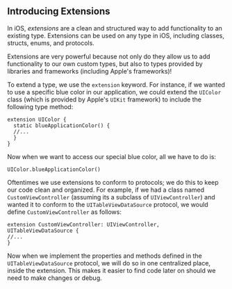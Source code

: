 ## Introducing Extensions

In iOS, *extensions* are a clean and structured way to add functionality to an existing type. Extensions can be used on any type in iOS, including classes, structs, enums, and protocols.

Extensions are very powerful because not only do they allow us to add functionality to our own custom types, but also to types provided by libraries and frameworks (including Apple's frameworks)!

To extend a type, we use the `extension` keyword. For instance, if we wanted to use a specific blue color in our application, we could extend the `UIColor` class (which is provided by Apple's `UIKit` framework) to include the following type method:

```
extension UIColor {
  static blueApplicationColor() {
  //...
  }
}
```

Now when we want to access our special blue color, all we have to do is:

```
UIColor.blueApplicationColor()
```

Oftentimes we use extensions to conform to protocols; we do this to keep our code clean and organized. For example, if we had a class named `CustomViewController` (assuming its a subclass of `UIViewController`) and wanted it to conform to the `UITableViewDataSource` protocol, we would define `CustomViewController` as follows:  

```
extension CustomViewController: UIViewController, UITableViewDataSource {
//...
}
```

Now when we implement the properties and methods defined in the `UITableViewDataSource` protocol, we will do so in one centralized place, inside the extension. This makes it easier to find code later on should we need to make changes or debug.
